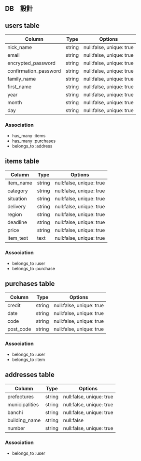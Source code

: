 ## DB　設計

## users table

|Column               |Type  |Options                  |
|---------------------|------|-------------------------|
|nick_name            |string|null:false, unique: true |
|email                |string|null:false, unique: true |
|encrypted_password   |string|null:false, unique: true |
|confirmation_password|string|null:false, unique: true |
|family_name          |string|null:false, unique: true |
|first_name           |string|null:false, unique: true |
|year                 |string|null:false, unique: true |
|month                |string|null:false, unique: true |
|day                  |string|null:false, unique: true |

### Association

* has_many :items
* has_many :purchases
* belongs_to :address

## items table

|Column   |Type  |Options                  |
|---------|------|-------------------------|
|item_name|string|null:false, unique: true|
|category |string|null:false, unique: true|
|situation|string|null:false, unique: true|
|delivery |string|null:false, unique: true|
|region   |string|null:false, unique: true|
|deadline |string|null:false, unique: true|
|price    |string|null:false, unique: true|
|item_text|text  |null:false, unique: true|

### Association

* belongs_to :user
* belongs_to :purchase

## purchases table

|Column        |Type  |Options                  |
|--------------|------|-------------------------|
|credit        |string|null:false, unique: true|
|date          |string|null:false, unique: true|
|code          |string|null:false, unique: true|
|post_code     |string|null:false, unique: true|


### Association

* belongs_to :user
* belongs_to :item

## addresses table

|Column        |Type  |Options                  |
|--------------|------|-------------------------|
|prefectures   |string|null:false, unique: true |
|municipalities|string|null:false, unique: true |
|banchi        |string|null:false, unique: true |
|building_name |string|null:false               |
|number        |string|null:false, unique: true |


### Association

* belongs_to :user